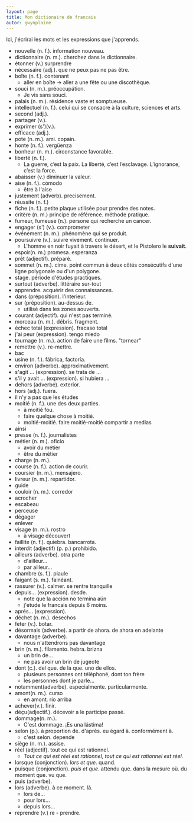 ```yaml
---
layout: page
title: Mon dictionaire de francais
autor: gwynplaine
---
```


Ici, j'écrirai les mots et les expressions que j'apprends.

+ nouvelle (n. f.). information nouveau.
+ dictionnaire (n. m.). cherchez dans le dictionnaire.
+ étonner (v.) surprendre
+ nécessaire (adj.). que ne peux pas ne pas être.
+ boîte (n. f.). contenant
    - aller en boîte -> aller a une fête ou une discothèque.
+ souci (n. m.). préoccupátion.
    - Je vis sans souci.
+ palais (n. m.). résidence vaste et somptueuse.
+ intellectuel (n. f.). celui qui se consacre à la culture, sciences et arts.
+ second (adj.).
+ partager (v.).
+ exprimer (s')(v.).
+ efficace (adj.).
+ pote (n. m.). ami. copain.
+ honte (n. f.). vergüenza
+ bonheur (n. m.). circonstance favorable.
+ liberté (n. f.).
    + La guerre, c’est la paix. La liberté, c’est l’esclavage. L’ignorance, c’est la force.
+ abaisser (v.) diminuer la valeur.
+ aise (n. f.). cómodo
    + être à l'aise
+ justement (adverb). precisement.
+ réussite (n. f.)
+ fiche (n. f.). petite plaque utilisée pour prendre des notes.
+ critère (n. m.) principe de référence. méthode pratique.
+ fumeur, fumeuse (n.). persone qui recherche un cancer.
+ engager (s') (v.). comprometer
+ événement (n. m.). phénomène qui se produit.
+ poursuivre (v.). suivre vivement. continuer.
    + L'homme en noir fuyait à travers le désert, et le Pistolero le **suivait**.
+ espoir(n. m.) promesa. esperanza
+ prêt (adjectif). préparé.
+ sommet (n. m.). cime. point commun à deux côtés consécutifs d'une ligne polygonale ou d'un polygone.
+ stage. période d'études practiques.
+ surtout (adverbe). littéraire sur-tout
+ apprendre. acquérir des connaissances.
+ dans (préposition). l'interieur.
+ sur (préposition). au-dessus de.
    + utilisé dans les zones aouverts.
+ courant (adjectif). qui n'est pas terminé.
+ morceau (n. m.). débris. fragment.
+ échec total (expression). fracaso total
+ j'ai peur (expression). tengo miedo
+ tournage (n. m.). action de faire une films. "tornear"
+ remettre (v.). re-mettre.
+ bac
+ usine (n. f.). fábrica, factoría.
+ environ (adverbe). approximativement.
+ s'agit ... (expression). se trata de ...
+ s'il y avait ... (expression). si hubiera ...
+ dehors (adverbe). exterior.
+ hors (adj.). fuera.
+ il n'y a pas que les études
+ moitié (n. f.). une des deux parties.
    - à moitié fou.
    - faire quelque chose à moitié.
    - moitié-moitié.
 faire moitié-moitié   compartir a medias
+ ainsi
+ presse (n. f.). journalistes
+ métier (n. m.). oficio
    - avoir du métier
    - être du métier
+ charge (n. m.).
+ course (n. f.). action de courir.
+ coursier (n. m.). mensajero.
+ livreur (n. m.). repartidor.
+ guide
+ couloir (n. m.). corredor
+ acrocher
+ escabeau
+ perceuse
+ dégager
+ enlever
+ visage (n. m.). rostro
    - à visage découvert
+ faillite (n. f.). quiebra. bancarrota.
+ interdit (adjectif) (p. p.) prohibido.
+ ailleurs (adverbe). otra parte
    - d'ailleur...
    - par ailleur...
+ chambre (s. f.). piaule
+ faigant (s. m.). fainéant. 
+ rassurer (v.). calmer. se rentre tranquille
+ depuis... (expression). desde.
    - note que la acción no termina aún
    - j'etude le francais depuis 6 moins.
+ aprés... (expression). 
+ déchet (n. m.). desechos
+ feter (v.). botar.
+ désormais (adverbe). a partir de ahora. de ahora en adelante
+ davantage (adverbe).
    - nous n'attendrons pas davantage
+ brin (n. m.). filamento. hebra. brizna
    - un brin de...
    - ne pas avoir un brin de jugeote
+ dont (c.). del que. de la que. uno de ellos.
    - plusieurs personnes ont téléphoné, dont ton frère
    - les personnes dont je parle... 
+ notamment(adverbe). especialmente. particularmente.
+ amont(n. m.). curso
    - en amont. río arriba
+ achever(v.). finir.
+ déçu(adjectif.). décevoir a le participe passé.
+ dommage(n. m.).
    - C'est dommage. ¡Es una lástima!
+ selon (p.). à proportion de. d'après. eu égard à. conformément à.
    - c'est selon. depende
+ siège (n. m.). assise.
+ réel (adjectif). tout ce qui est rationnel.
    - _Tout ce qui est réel est rationnel, tout ce qui est rationnel est réel._
+ lorsque (conjonction). _lors et que_. quand.
+ puisque (conjonction). _puis et que_. attendu que. dans la mesure où. du moment que. vu que.
+ puis (adverbe). 
+ lors (adverbe). à ce moment. là.
    - lors de...
    - pour lors...
    - depuis lors...
+ reprendre (v.) re - prendre.

